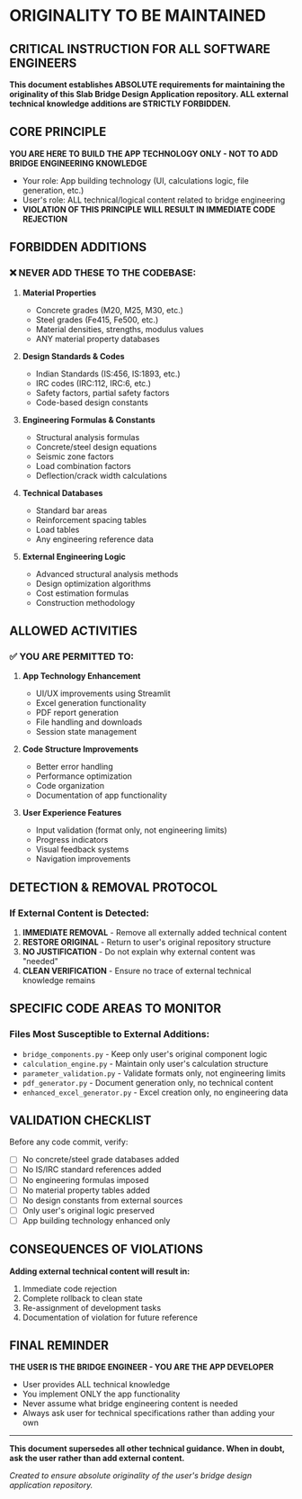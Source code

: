 # ORIGINALITY TO BE MAINTAINED

## CRITICAL INSTRUCTION FOR ALL SOFTWARE ENGINEERS

**This document establishes ABSOLUTE requirements for maintaining the originality of this Slab Bridge Design Application repository. ALL external technical knowledge additions are STRICTLY FORBIDDEN.**

## CORE PRINCIPLE

**YOU ARE HERE TO BUILD THE APP TECHNOLOGY ONLY - NOT TO ADD BRIDGE ENGINEERING KNOWLEDGE**

- Your role: App building technology (UI, calculations logic, file generation, etc.)
- User's role: ALL technical/logical content related to bridge engineering
- **VIOLATION OF THIS PRINCIPLE WILL RESULT IN IMMEDIATE CODE REJECTION**

## FORBIDDEN ADDITIONS

### ❌ NEVER ADD THESE TO THE CODEBASE:

1. **Material Properties**
   - Concrete grades (M20, M25, M30, etc.)
   - Steel grades (Fe415, Fe500, etc.)
   - Material densities, strengths, modulus values
   - ANY material property databases

2. **Design Standards & Codes**
   - Indian Standards (IS:456, IS:1893, etc.)
   - IRC codes (IRC:112, IRC:6, etc.)
   - Safety factors, partial safety factors
   - Code-based design constants

3. **Engineering Formulas & Constants**
   - Structural analysis formulas
   - Concrete/steel design equations
   - Seismic zone factors
   - Load combination factors
   - Deflection/crack width calculations

4. **Technical Databases**
   - Standard bar areas
   - Reinforcement spacing tables
   - Load tables
   - Any engineering reference data

5. **External Engineering Logic**
   - Advanced structural analysis methods
   - Design optimization algorithms
   - Cost estimation formulas
   - Construction methodology

## ALLOWED ACTIVITIES

### ✅ YOU ARE PERMITTED TO:

1. **App Technology Enhancement**
   - UI/UX improvements using Streamlit
   - Excel generation functionality
   - PDF report generation
   - File handling and downloads
   - Session state management

2. **Code Structure Improvements**
   - Better error handling
   - Performance optimization
   - Code organization
   - Documentation of app functionality

3. **User Experience Features**
   - Input validation (format only, not engineering limits)
   - Progress indicators
   - Visual feedback systems
   - Navigation improvements

## DETECTION & REMOVAL PROTOCOL

### If External Content is Detected:

1. **IMMEDIATE REMOVAL** - Remove all externally added technical content
2. **RESTORE ORIGINAL** - Return to user's original repository structure
3. **NO JUSTIFICATION** - Do not explain why external content was "needed"
4. **CLEAN VERIFICATION** - Ensure no trace of external technical knowledge remains

## SPECIFIC CODE AREAS TO MONITOR

### Files Most Susceptible to External Additions:
- `bridge_components.py` - Keep only user's original component logic
- `calculation_engine.py` - Maintain only user's calculation structure
- `parameter_validation.py` - Validate formats only, not engineering limits
- `pdf_generator.py` - Document generation only, no technical content
- `enhanced_excel_generator.py` - Excel creation only, no engineering data

## VALIDATION CHECKLIST

Before any code commit, verify:

- [ ] No concrete/steel grade databases added
- [ ] No IS/IRC standard references added
- [ ] No engineering formulas imposed
- [ ] No material property tables added
- [ ] No design constants from external sources
- [ ] Only user's original logic preserved
- [ ] App building technology enhanced only

## CONSEQUENCES OF VIOLATIONS

**Adding external technical content will result in:**
1. Immediate code rejection
2. Complete rollback to clean state  
3. Re-assignment of development tasks
4. Documentation of violation for future reference

## FINAL REMINDER

**THE USER IS THE BRIDGE ENGINEER - YOU ARE THE APP DEVELOPER**

- User provides ALL technical knowledge
- You implement ONLY the app functionality
- Never assume what bridge engineering content is needed
- Always ask user for technical specifications rather than adding your own

---

**This document supersedes all other technical guidance. When in doubt, ask the user rather than add external content.**

*Created to ensure absolute originality of the user's bridge design application repository.*